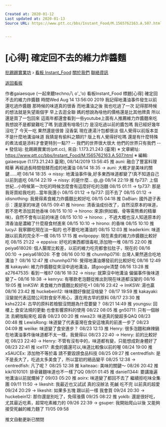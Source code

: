 ```yaml
---

Created at: 2020-01-12
Last updated at: 2020-01-13
Source URL: https://www.ptt.cc/bbs/Instant_Food/M.1565762163.A.507.html


---
```


# [心得] 確定回不去的維力炸醬麵


[批踢踢實業坊](https://www.ptt.cc/bbs/) › [看板 Instant_Food](https://www.ptt.cc/bbs/Instant_Food/index.html) [關於我們](https://www.ptt.cc/about.html) [聯絡資訊](https://www.ptt.cc/contact.html)

[返回看板](https://www.ptt.cc/bbs/Instant_Food/index.html)

作者gaiaesque (一起來聽techno八 o'\_'o)
看板Instant\_Food
標題\[心得\] 確定回不去的維力炸醬麵
時間Wed Aug 14 13:56:00 2019
我記得地溝油事件發生以前 還吃過炸醬麵 那時候的味道真的很香 而地溝油之後 我也吃過了一次 記得那時候的想法就是失望兩個字 早上去逛全聯 媽的想說為啥他的價格還是比其他牌貴 所以還是買了一包回來 這兩年都還會看到一些youtube上面有人推薦維力炸醬麵來吃 我想說不是都變難吃了嗎 到底還有啥吸引力 是沒吃過以前的醬包嗎 我已經好幾年沒吃了 今天一吃 果然還是很普 沒香氣 現在連湯汁包都很淡 個人覺得以前版本並不是什麼地溝油味道 我猜是有偷料之類的? 版上有人覺得好吃嗎 還是有什麼特殊的煮法或是添料才會更特別一點?? -- 我們的世界很大很大 他們的世界只有我們 -- ※ 發信站: 批踢踢實業坊(ptt.cc), 來自: 1.173.21.243 (臺灣) ※ 文章網址: <https://www.ptt.cc/bbs/Instant_Food/M.1565762163.A.507.html> ※ 編輯: gaiaesque (1.173.21.243 臺灣), 08/14/2019 13:56:45
推 auni: 融合了豐富料理精華 再經過長時間發酵而成的地溝油 08/14 18:35
→ auni: 大概才是美味的關鍵......吧 08/14 18:35
→ nissy: 地溝油事件後,好多東西味道都變了!真不知道自己以前到底吃 08/14 22:19
→ nissy: 的是什麼… @\_@ 08/14 22:19
推 fp737: 上個世紀...小時候第一次吃的時候怎麼會有這麼好吃的泡麵 08/15 01:11
→ fp737: 那是我哥買給我吃的...當年我還小 08/15 01:12
→ fp737: 回不去了 08/15 01:12
→ idisnothing: 我覺得素食維力炸醬麵比較好吃 08/15 04:18
推 DaBian: 國外遊子表示：還是家的味道 08/15 09:41
推 hirono: 清香油成份改了，自然沒原本的味道，若不思考添加其他香味 08/15 10:10
→ hirono: 來源(例如蝦、骨等需熬煮的精華味)，自然不會有以前的味道 08/15 10:10
→ hirono: ，不過大概也沒人知道原本的清香油是濃縮了什麼廢食材進來 08/15 10:10
→ hirono: 的香味 08/15 10:10
推 lucyJ: 我寧願吃現在淡一點的 也不要吃地溝油的 08/15 12:03
推 leaderkim: 味道跟以前真的完全不一樣 08/15 17:15
推 evilpoppy: 現在素食的維力炸醬麵比較好吃 08/15 21:22
→ eppsiva: 好吃的東西都很毒啦,添加物一堆 08/15 22:00
推 peiya618026: 個人腸胃比較差，以前的維力吃完都會拉肚子，現在的 08/16 00:10
→ peiya618026: 不會 08/16 00:10
推 chunnhp0716: 台灣人果然適合吃地溝油？ 08/16 12:47
推 chunnhp0716: 覺得地溝油爆發前的比較好吃 08/16 12:49
推 kakayaki: 維力炸醬麵從來沒中過地溝油，請google清楚 08/16 13:28
推 a27647535: 看到一堆87 08/16 18:32
→ nissy: 就算沒中地溝油 偏偏事件後味道變了~ 08/16 18:38
→ kenryu: 有哪款老泡麵從推出到現在味道都沒變的 08/16 19:05
推 ImKSW: 素食維力炸醬麵比較好吃+1 08/16 23:42
→ ImKSW: 湯也贏 08/16 23:42
推 huckebein12: 味味麵好像就沒啥變？ 08/17 19:59
推 kakayaki: 沒變就代表這間公司對食安不用心，還在用古早的原料 08/17 23:30
推 kshs2224: 古早的原料若檢驗沒問題為什麼要變？ 08/21 14:49
推 youngsu: 回樓上 食安法規的更動 也會影響原料的使用 08/22 08:05
推 gn50711: 只有一個辦法 去網咖點來吃 超香 08/23 00:20
推 niwa23: 味道真的變超多QAQ 08/23 00:48
推 LewisRong: 味道變了代表臺灣在食安這塊真的前進一步了 08/23 04:09
推 weiike: 味道變了食安進步？ 08/23 12:13
推 Henry: 很多泡麵和麻辣鍋在地溝油事件後味道都不太一樣，我覺得以 08/23 22:40
→ Henry: 前的比較好吃 08/23 22:40
→ Henry: 不管有沒有中的，味道都有變，只能想成對身體好了 08/23 22:41
推 ice117: 素食的醬還可以,味道比較像以前的喔 08/24 19:00
推 xSAUCEx: 添加物不等於毒 請不要毀謗食品科技 08/25 09:27
推 centredfish: 是不是長大了，吃過太多美食了，所以當初的絕品變平 08/25 12:38
→ centredfish: 凡了呢？ 08/25 12:38
推 kaiteaac: 美味的關鍵～ 08/26 20:42
推 kiki1010101: 排骨雞麵味道也不一樣了QQ 09/01 01:45
推 daniel1344: 要講幾遍 地溝油以前就爛掉了 09/03 05:20
推 aoirx: 味道變了都回不去了 繼續拒吃味全集團 09/11 11:50
→ likeshit: 我最近也又試試 真的沒辦法 死鹹 吃不完 以前真的超愛 09/24 20:29
→ likeshit: 如果多五塊 跟以前一樣 我會買 09/24 20:30
→ huckebein12: 那你還是別吃了，免得漲價 09/25 08:22
推 yoklb: 還是很好吃，尤其最近吃素，超常吃素維力的 09/26 22:39
→ gsuper: 我開始爬山以後 又能夠接受死鹹的維力麵了 11/05 09:58

推文自動更新已關閉

